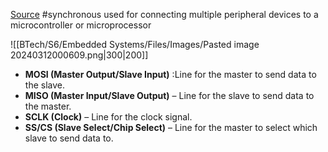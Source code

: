 [Source](https://www.circuitbasics.com/basics-of-the-spi-communication-protocol/)
#synchronous
used for connecting multiple peripheral devices to a microcontroller or microprocessor

![[BTech/S6/Embedded Systems/Files/Images/Pasted image 20240312000609.png|300|200]]
-  **MOSI (Master Output/Slave Input)** :Line for the master to send data to the slave.
- **MISO (Master Input/Slave Output)** – Line for the slave to send data to the master.
- **SCLK (Clock)** – Line for the clock signal.
- **SS/CS (Slave Select/Chip Select)** – Line for the master to select which slave to send data to.

